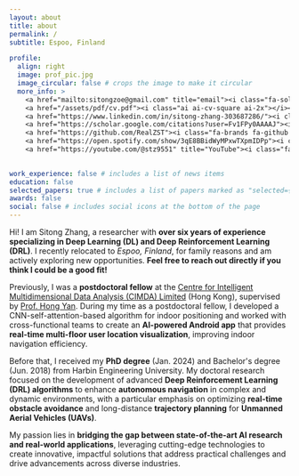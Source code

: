 ```yaml
---
layout: about
title: about
permalink: /
subtitle: Espoo, Finland

profile:
  align: right
  image: prof_pic.jpg
  image_circular: false # crops the image to make it circular
  more_info: >
    <a href="mailto:sitongzoe@gmail.com" title="email"><i class="fa-solid fa-envelope fa-2x"></i></a>
    <a href="/assets/pdf/cv.pdf"><i class="ai ai-cv-square ai-2x"></i></a>
    <a href="https://www.linkedin.com/in/sitong-zhang-303687286/"><i class="fa-brands fa-linkedin fa-2x"></i></a>
    <a href="https://scholar.google.com/citations?user=Fv1FPy0AAAAJ"><i class="ai ai-google-scholar ai-2x"></i></a>
    <a href="https://github.com/RealZST"><i class="fa-brands fa-github fa-2x"></i></a>
    <a href="https://open.spotify.com/show/3qE8BBidWyMPxwTXpmIDPp"><i class="fa-brands fa-spotify fa-2x"></i></a>
    <a href="https://youtube.com/@stz9551" title="YouTube"><i class="fa-brands fa-youtube fa-2x"></i></a>
    

work_experience: false # includes a list of news items
education: false
selected_papers: true # includes a list of papers marked as "selected={true}"
awards: false
social: false # includes social icons at the bottom of the page
---
```



Hi! I am Sitong Zhang, a researcher with **over six years of experience specializing in Deep Learning (DL) and Deep Reinforcement Learning (DRL)**. I recently relocated to *Espoo, Finland*, for family reasons and am actively exploring new opportunities. **Feel free to reach out directly if you think I could be a good fit!**

Previously, I was a **postdoctoral fellow** at the [Centre for Intelligent Multidimensional Data Analysis (CIMDA) Limited](https://www.innocimda.com/index.html) (Hong Kong), supervised by [Prof. Hong Yan](https://www.ee.cityu.edu.hk/~hpyan/). 
During my time as a postdoctoral fellow, I developed a CNN-self-attention-based algorithm for indoor positioning and worked with cross-functional teams to create an **AI-powered Android app** that provides **real-time multi-floor user location visualization**, improving indoor navigation efficiency. 

Before that, I received my **PhD degree** (Jan. 2024) and Bachelor's degree (Jun. 2018) from Harbin Engineering University. 
My doctoral research focused on the development of advanced **Deep Reinforcement Learning (DRL) algorithms** to enhance **autonomous navigation** in complex and dynamic environments, with a particular emphasis on optimizing **real-time obstacle avoidance** and long-distance **trajectory planning** for **Unmanned Aerial Vehicles (UAVs)**. 

My passion lies in **bridging the gap between state-of-the-art AI research and real-world applications**, leveraging cutting-edge technologies to create innovative, impactful solutions that address practical challenges and drive advancements across diverse industries.
